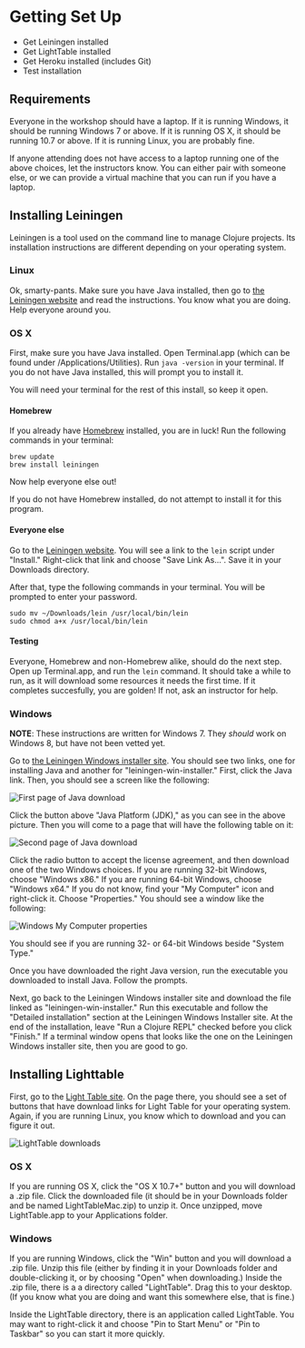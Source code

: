 Getting Set Up
==============

* Get Leiningen installed
* Get LightTable installed
* Get Heroku installed (includes Git)
* Test installation

## Requirements

Everyone in the workshop should have a laptop. If it is running Windows, it should be running Windows 7 or above. If it is running OS X, it should be running 10.7 or above. If it is running Linux, you are probably fine.

If anyone attending does not have access to a laptop running one of the above choices, let the instructors know. You can either pair with someone else, or we can provide a virtual machine that you can run if you have a laptop.

## Installing Leiningen

Leiningen is a tool used on the command line to manage Clojure projects. Its installation instructions are different depending on your operating system.

### Linux

Ok, smarty-pants. Make sure you have Java installed, then go to [the Leiningen website](http://leiningen.org) and read the instructions. You know what you are doing. Help everyone around you.

### OS X

First, make sure you have Java installed. Open Terminal.app (which can be found under /Applications/Utilities). Run `java -version` in your terminal. If you do not have Java installed, this will prompt you to install it.

You will need your terminal for the rest of this install, so keep it open.

#### Homebrew

If you already have [Homebrew](http://brew.sh/) installed, you are in luck! Run the following commands in your terminal:

    brew update
    brew install leiningen

Now help everyone else out!

If you do not have Homebrew installed, do not attempt to install it for this program.

#### Everyone else

Go to the [Leiningen website](http://leiningen.org/). You will see a link to the `lein` script under "Install." Right-click that link and choose "Save Link As...". Save it in your Downloads directory.

After that, type the following commands in your terminal. You will be prompted to enter your password.

```
sudo mv ~/Downloads/lein /usr/local/bin/lein
sudo chmod a+x /usr/local/bin/lein
```

#### Testing

Everyone, Homebrew and non-Homebrew alike, should do the next step. Open up Terminal.app, and run the `lein` command. It should take a while to run, as it will download some resources it needs the first time. If it completes succesfully, you are golden! If not, ask an instructor for help.

### Windows

**NOTE**: These instructions are written for Windows 7. They _should_ work on Windows 8, but have not been vetted yet.

Go to [the Leiningen Windows installer site](http://leiningen-win-installer.djpowell.net/). You should see two links, one for installing Java and another for "leiningen-win-installer." First, click the Java link. Then, you should see a screen like the following:

![First page of Java download](img/java-download1.png)

Click the button above "Java Platform (JDK)," as you can see in the above picture. Then you will come to a page that will have the following table on it:

![Second page of Java download](img/java-download2.png)

Click the radio button to accept the license agreement, and then download one of the two Windows choices. If you are running 32-bit Windows, choose "Windows x86." If you are running 64-bit Windows, choose "Windows x64." If you do not know, find your "My Computer" icon and right-click it. Choose "Properties." You should see a window like the following:

![Windows My Computer properties](img/windows-my-computer.png)

You should see if you are running 32- or 64-bit Windows beside "System Type."

Once you have downloaded the right Java version, run the executable you downloaded to install Java. Follow the prompts.

Next, go back to the Leiningen Windows installer site and download the file linked as "leiningen-win-installer." Run this executable and follow the "Detailed installation" section at the Leiningen Windows Installer site. At the end of the installation, leave "Run a Clojure REPL" checked before you click "Finish." If a terminal window opens that looks like the one on the Leiningen Windows installer site, then you are good to go.

## Installing Lighttable

First, go to the [Light Table site](http://www.lighttable.com/). On the page there, you should see a set of buttons that have download links for Light Table for your operating system. Again, if you are running Linux, you know which to download and you can figure it out.

![LightTable downloads](img/light-table-download.png)

### OS X

If you are running OS X, click the "OS X 10.7+" button and you will download a .zip file. Click the downloaded file (it should be in your Downloads folder and be named LightTableMac.zip) to unzip it. Once unzipped, move LightTable.app to your Applications folder.

### Windows

If you are running Windows, click the "Win" button and you will download a .zip file. Unzip this file (either by finding it in your Downloads folder and double-clicking it, or by choosing "Open" when downloading.) Inside the .zip file, there is a a directory called "LightTable". Drag this to your desktop. (If you know what you are doing and want this somewhere else, that is fine.)

Inside the LightTable directory, there is an application called LightTable. You may want to right-click it and choose "Pin to Start Menu" or "Pin to Taskbar" so you can start it more quickly.
